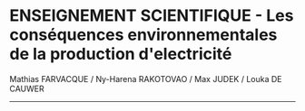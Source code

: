 # ENSEIGNEMENT SCIENTIFIQUE - Les conséquences environnementales de la production d'electricité

Mathias FARVACQUE / Ny-Harena RAKOTOVAO / Max JUDEK / Louka DE CAUWER

----
